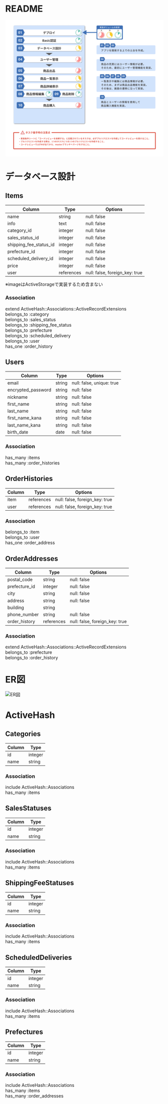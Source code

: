 # README
![タスク着手順序](public/タスク着手順序.png)

# データベース設計
## Items

| Column | Type | Options |
|------|----|-------|
| name | string | null: false |
| info | text | null: false |
| category_id | integer | null: false |
| sales_status_id | integer | null: false |
| shipping_fee_status_id | integer | null: false |
| prefecture_id | integer | null: false |
| scheduled_delivery_id | integer | null: false |
| price | integer | null: false |
| user | references | null: false, foreign_key: true |

※imageはActiveStorageで実装するため含まない

### Association
extend ActiveHash::Associations::ActiveRecordExtensions  
belongs_to :category  
belongs_to :sales_status  
belongs_to :shipping_fee_status  
belongs_to :prefecture  
belongs_to :scheduled_delivery  
belongs_to :user  
has_one :order_history  

## Users

|Column|Type|Options|
|------|----|-------|
| email | string | null: false, unique: true |
| encrypted_password | string | null: false |
| nickname | string | null: false |
| first_name | string | null: false |
| last_name | string | null: false |
| first_name_kana | string | null: false |
| last_name_kana | string | null: false |
| birth_date | date | null: false |

### Association
has_many :items  
has_many :order_histories  

## OrderHistories

|Column|Type|Options|
|------|----|-------|
| item | references | null: false, foreign_key: true |
| user | references | null: false, foreign_key: true |

### Association
belongs_to :item  
belongs_to :user  
has_one :order_address  

## OrderAddresses

|Column|Type|Options|
|------|----|-------|
| postal_code | string | null: false |
| prefecture_id | integer | null: false |
| city | string | null: false |
| address | string | null: false |
| building | string |  |
| phone_number | string | null: false |
| order_history | references | null: false, foreign_key: true |

### Association
extend ActiveHash::Associations::ActiveRecordExtensions  
belongs_to :prefecture  
belongs_to :order_history  

# ER図

![ER図](public/ER図.png)

# ActiveHash
## Categories
|Column|Type|
|------|----|
| id | integer |
| name | string |

### Association
include ActiveHash::Associations  
has_many :items

## SalesStatuses
|Column|Type|
|------|----|
| id | integer |
| name | string |

### Association
include ActiveHash::Associations  
has_many :items  

## ShippingFeeStatuses
|Column|Type|
|------|----|
| id | integer |
| name | string |

### Association
include ActiveHash::Associations  
has_many :items  

## ScheduledDeliveries
|Column|Type|
|------|----|
| id | integer |
| name | string |

### Association
include ActiveHash::Associations  
has_many :items  

## Prefectures
|Column|Type|
|------|----|
| id | integer |
| name | string |

### Association
include ActiveHash::Associations  
has_many :items  
has_many :order_addresses
